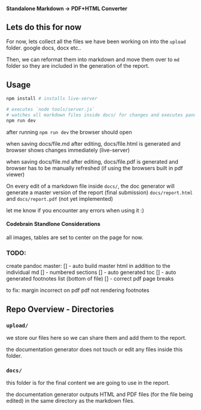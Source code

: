 #### Standalone Markdown -> PDF+HTML Converter

## Lets do this for now

For now, lets collect all the files we have been working on into the `upload` folder. google docs, docx etc..

Then, we can reformat them into markdown and move them over to `md` folder so they are included in the generation of the report.

## Usage

```bash
npm install # installs live-server

# executes `node tools/server.js`
# watches all markdown files inside docs/ for changes and executes pandoc if changed
npm run dev
```

after running `npm run dev` the browser should open

when saving docs/file.md after editing, docs/file.html is generated and browser shows changes immediately (live-server)

when saving docs/file.md after editing, docs/file.pdf is generated and browser has to be manually refreshed (if using the browsers built in pdf viewer)

On every edit of a markdown file inside `docs/`, the doc generator will generate a master version of the report (final submission) `docs/report.html` and `docs/report.pdf` (not yet implemented)

let me know if you encounter any errors when using it :)

#### Codebrain Standlone Considerations

all images, tables are set to center on the page for now.

### TODO:

create pandoc master:
[] - auto build master html in addition to the individual md
[] - numbered sections
[] - auto generated toc
[] - auto generated footnotes list (bottom of file)
[] - correct pdf page breaks

to fix:
margin incorrect on pdf
pdf not rendering footnotes

## Repo Overview - Directories

### `upload/`

we store our files here so we can share them and add them to the report.

the documentation generator does not touch or edit any files inside this folder.

### `docs/`

this folder is for the final content we are going to use in the report.

the documentation generator outputs HTML and PDF files (for the file being edited) in the same directory as the markdown files.
